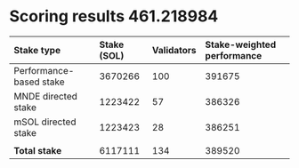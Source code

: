 # Scoring results 461.218984

| Stake type              | Stake (SOL) | Validators | Stake-weighted performance |
|:------------------------|:------------|:-----------|:---------------------------|
| Performance-based stake | 3670266     | 100        | 391675                     |
| MNDE directed stake     | 1223422     | 57         | 386326                     |
| mSOL directed stake     | 1223423     | 28         | 386251                     |
|                         |             |            |                            |
| **Total stake**         | 6117111     | 134        | 389520                     |
